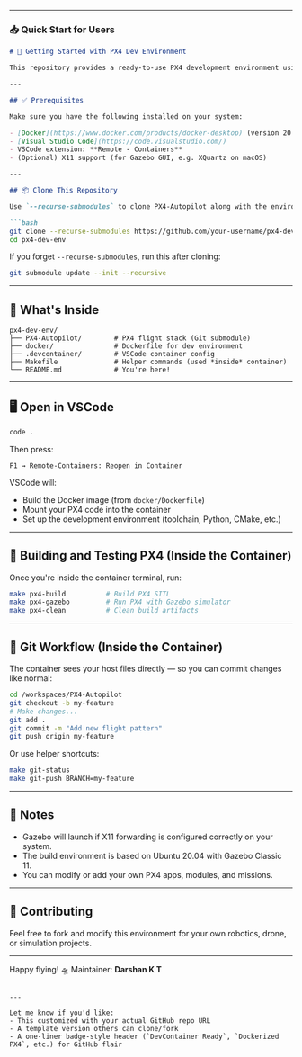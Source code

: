 
---

### 📥 Quick Start for Users

````markdown
# 🚀 Getting Started with PX4 Dev Environment

This repository provides a ready-to-use PX4 development environment using Docker + VSCode DevContainers.

---

## ✅ Prerequisites

Make sure you have the following installed on your system:

- [Docker](https://www.docker.com/products/docker-desktop) (version 20.10+)
- [Visual Studio Code](https://code.visualstudio.com/)
- VSCode extension: **Remote - Containers**
- (Optional) X11 support (for Gazebo GUI, e.g. XQuartz on macOS)

---

## 📦 Clone This Repository

Use `--recurse-submodules` to clone PX4-Autopilot along with the environment:

```bash
git clone --recurse-submodules https://github.com/your-username/px4-dev-env.git
cd px4-dev-env
````

If you forget `--recurse-submodules`, run this after cloning:

```bash
git submodule update --init --recursive
```

---

## 🧠 What's Inside

```
px4-dev-env/
├── PX4-Autopilot/        # PX4 flight stack (Git submodule)
├── docker/               # Dockerfile for dev environment
├── .devcontainer/        # VSCode container config
├── Makefile              # Helper commands (used *inside* container)
└── README.md             # You're here!
```

---

## 🖥️ Open in VSCode

```bash
code .
```

Then press:

```text
F1 → Remote-Containers: Reopen in Container
```

VSCode will:

* Build the Docker image (from `docker/Dockerfile`)
* Mount your PX4 code into the container
* Set up the development environment (toolchain, Python, CMake, etc.)

---

## 🧪 Building and Testing PX4 (Inside the Container)

Once you're inside the container terminal, run:

```bash
make px4-build          # Build PX4 SITL
make px4-gazebo         # Run PX4 with Gazebo simulator
make px4-clean          # Clean build artifacts
```

---

## 🔁 Git Workflow (Inside the Container)

The container sees your host files directly — so you can commit changes like normal:

```bash
cd /workspaces/PX4-Autopilot
git checkout -b my-feature
# Make changes...
git add .
git commit -m "Add new flight pattern"
git push origin my-feature
```

Or use helper shortcuts:

```bash
make git-status
make git-push BRANCH=my-feature
```

---

## 📌 Notes

* Gazebo will launch if X11 forwarding is configured correctly on your system.
* The build environment is based on Ubuntu 20.04 with Gazebo Classic 11.
* You can modify or add your own PX4 apps, modules, and missions.

---

## 🙌 Contributing

Feel free to fork and modify this environment for your own robotics, drone, or simulation projects.

---

Happy flying! 🛸
Maintainer: **Darshan K T**

```

---

Let me know if you'd like:
- This customized with your actual GitHub repo URL
- A template version others can clone/fork
- A one-liner badge-style header (`DevContainer Ready`, `Dockerized PX4`, etc.) for GitHub flair
```
